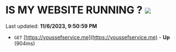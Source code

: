 # IS MY WEBSITE RUNNING ? [![](https://img.shields.io/static/v1?label=Sponsor&message=%E2%9D%A4&logo=GitHub&color=%23fe8e86)](https://github.com/sponsors/<username>)

Last updated: **11/6/2023, 9:50:59 PM**

- `GET` [https://youssefservice.me](https://youssefservice.me) - **Up** (904ms)
